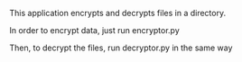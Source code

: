 This application encrypts and decrypts files in a directory.

In order to encrypt data, just run encryptor.py

Then, to decrypt the files, run decryptor.py in the same way
